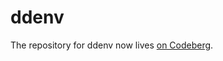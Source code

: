 # ddenv

The repository for ddenv now lives [on Codeberg](https://codeberg.org/denis_defreyne/ddenv).
